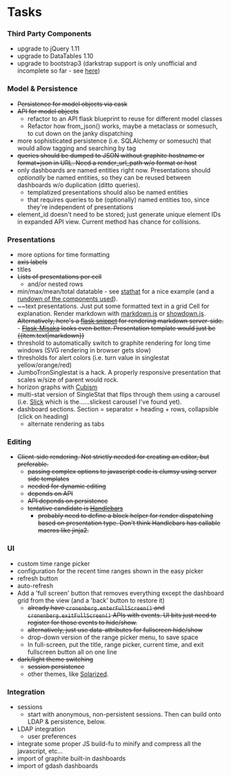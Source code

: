 # Tasks

### Third Party Components

- upgrade to jQuery 1.11
- upgrade to DataTables 1.10
- upgrade to bootstrap3 (darkstrap support is only unofficial and
  incomplete so far - see
  [here](https://github.com/danneu/darkstrap/issues/17))

### Model & Persistence

- ~~Persistence for model objects via cask~~
- ~~API for model objects~~
  - refactor to an API flask blueprint to reuse for different model
    classes
  - Refactor how from_json() works, maybe a metaclass or somesuch, to
    cut down on the janky dispatching
- more sophisticated persistence (i.e. SQLAlchemy or somesuch) that
  would allow tagging and searching by tag
- ~~queries should be dumped to JSON without graphite hostname or
  format=json in URL. Need a render_url_path w/o format or host~~
- only dashboards are named entities right now. Presentations should
  *optionally* be named entities, so they can be reused between
  dashboards w/o duplication (ditto queries).
  - templatized presentations should also be named entities
  - that requires queries to be (optionally) named entities too, since
    they're independent of presentations
- element_id doesn't need to be stored; just generate unique element
  IDs in expanded API view. Current method has chance for collisions.

### Presentations

- more options for time formatting
- ~~axis labels~~
- titles
- ~~Lists of presentations per cell~~
  - and/or nested rows
- min/max/mean/total datatable - see
  [stathat](http://blog.stathat.com/2014/04/09/web-app-interface-changes-stats.html)
  for a nice example (and a
  [rundown of the components used](http://blog.stathat.com/2014/04/10/whats-powering-the-new-web-interface.html)).
- ~~text presentations. Just put some formatted text in a grid Cell for
  explanation. Render markdown with
  [markdown.js](https://github.com/evilstreak/markdown-js) or
  [showdown.js](https://github.com/coreyti/showdown). ~~Alternatively,
  here's a [flask snippet](http://flask.pocoo.org/snippets/19/) for
  rendering markdown server-side.~~
      - ~~[Flask-Misaka](https://flask-misaka.readthedocs.org/en/latest/)
        looks even better. Presentation template would just be
        {{item.text|markdown}}~~
- threshold to automatically switch to graphite rendering for long
  time windows (SVG rendering in browser gets slow)
- thresholds for alert colors (i.e. turn value in singlestat yellow/orange/red)
- JumboTronSinglestat is a hack. A properly responsive presentation
  that scales w/size of parent would rock.
- horizon graphs with [Cubism](http://square.github.io/cubism/)
- multi-stat version of SingleStat that flips through them using a
  carousel (i.e. [Slick](http://kenwheeler.github.io/slick) which is
  the......slickest carousel I've found yet).
- dashboard sections. Section = separator + heading + rows, collapsible (click on heading)
  - alternate rendering as tabs

### Editing

- ~~Client-side rendering. Not strictly needed for creating an editor, but preferable.~~
  - ~~passing complex options to javascript code is clumsy using server side templates~~
  - ~~needed for dynamic editing~~
  - ~~depends on API~~
  - ~~API depends on persistence~~
  - ~~tentative candidate is [Handlebars](http://handlebarsjs.com/)~~
    - ~~probably need to define a block helper for render dispatching
      based on presentation type. Don't think Handlebars has callable
      macros like jinja2.~~

### UI

- custom time range picker
- configuration for the recent time ranges shown in the easy picker
- refresh button
- auto-refresh
- Add a 'full screen' button that removes everything except the
  dashboard grid from the view (and a 'back' button to restore it)
  - ~~already have ``cronenberg.enterFullScreen()`` and
    ``cronenberg.exitFullScreen()`` APIs with events. UI bits just
    need to register for those events to hide/show.~~
  - ~~alternatively, just use data-attributes for fullscreen hide/show~~
  - drop-down version of the range picker menu, to save space
  - In full-screen, put the title, range picker, current time, and
    exit fullscreen button all on one line
- ~~dark/light theme switching~~
  - ~~session persistence~~
  - other themes, like [Solarized](http://ethanschoonover.com/solarized).

### Integration

- sessions
  - start with anonymous, non-persistent sessions. Then can build onto
    LDAP & persistence, below.
- LDAP integration
  - user preferences
- integrate some proper JS build-fu to minify and compress all the
  javascript, etc...
- import of graphite built-in dashboards
- import of gdash dashboards
